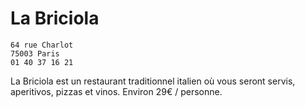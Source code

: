 # La Briciola 

 	64 rue Charlot
    75003 Paris
    01 40 37 16 21

La Briciola est un restaurant traditionnel italien où vous seront servis, aperitivos, pizzas et vinos. Environ 29€ / personne.
